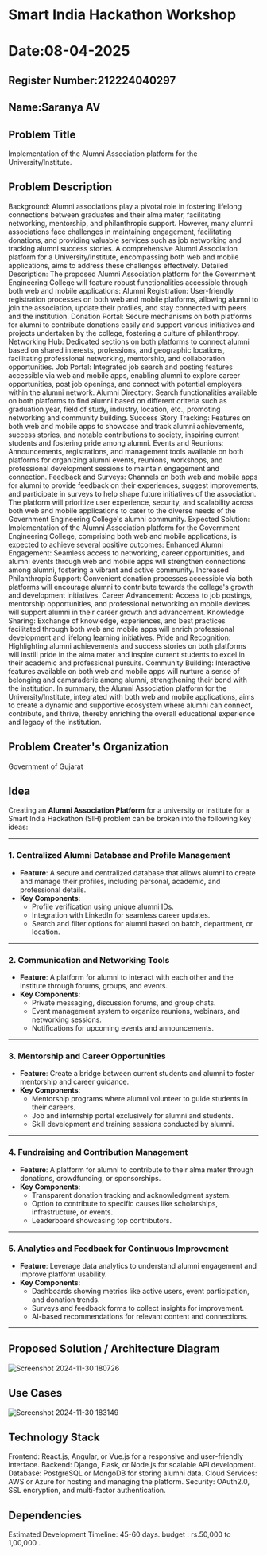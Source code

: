 # Smart India Hackathon Workshop
# Date:08-04-2025
## Register Number:212224040297
## Name:Saranya AV
## Problem Title
Implementation of the Alumni Association platform for the University/Institute.
## Problem Description
Background: Alumni associations play a pivotal role in fostering lifelong connections between graduates and their alma mater, facilitating networking, mentorship, and philanthropic support. However, many alumni associations face challenges in maintaining engagement, facilitating donations, and providing valuable services such as job networking and tracking alumni success stories. A comprehensive Alumni Association platform for a University/Institute, encompassing both web and mobile applications, aims to address these challenges effectively. Detailed Description: The proposed Alumni Association platform for the Government Engineering College will feature robust functionalities accessible through both web and mobile applications: Alumni Registration: User-friendly registration processes on both web and mobile platforms, allowing alumni to join the association, update their profiles, and stay connected with peers and the institution. Donation Portal: Secure mechanisms on both platforms for alumni to contribute donations easily and support various initiatives and projects undertaken by the college, fostering a culture of philanthropy. Networking Hub: Dedicated sections on both platforms to connect alumni based on shared interests, professions, and geographic locations, facilitating professional networking, mentorship, and collaboration opportunities. Job Portal: Integrated job search and posting features accessible via web and mobile apps, enabling alumni to explore career opportunities, post job openings, and connect with potential employers within the alumni network. Alumni Directory: Search functionalities available on both platforms to find alumni based on different criteria such as graduation year, field of study, industry, location, etc., promoting networking and community building. Success Story Tracking: Features on both web and mobile apps to showcase and track alumni achievements, success stories, and notable contributions to society, inspiring current students and fostering pride among alumni. Events and Reunions: Announcements, registrations, and management tools available on both platforms for organizing alumni events, reunions, workshops, and professional development sessions to maintain engagement and connection. Feedback and Surveys: Channels on both web and mobile apps for alumni to provide feedback on their experiences, suggest improvements, and participate in surveys to help shape future initiatives of the association. The platform will prioritize user experience, security, and scalability across both web and mobile applications to cater to the diverse needs of the Government Engineering College's alumni community. Expected Solution: Implementation of the Alumni Association platform for the Government Engineering College, comprising both web and mobile applications, is expected to achieve several positive outcomes: Enhanced Alumni Engagement: Seamless access to networking, career opportunities, and alumni events through web and mobile apps will strengthen connections among alumni, fostering a vibrant and active community. Increased Philanthropic Support: Convenient donation processes accessible via both platforms will encourage alumni to contribute towards the college's growth and development initiatives. Career Advancement: Access to job postings, mentorship opportunities, and professional networking on mobile devices will support alumni in their career growth and advancement. Knowledge Sharing: Exchange of knowledge, experiences, and best practices facilitated through both web and mobile apps will enrich professional development and lifelong learning initiatives. Pride and Recognition: Highlighting alumni achievements and success stories on both platforms will instill pride in the alma mater and inspire current students to excel in their academic and professional pursuits. Community Building: Interactive features available on both web and mobile apps will nurture a sense of belonging and camaraderie among alumni, strengthening their bond with the institution. In summary, the Alumni Association platform for the University/Institute, integrated with both web and mobile applications, aims to create a dynamic and supportive ecosystem where alumni can connect, contribute, and thrive, thereby enriching the overall educational experience and legacy of the institution.
## Problem Creater's Organization
Government of Gujarat

## Idea
Creating an **Alumni Association Platform** for a university or institute for a Smart India Hackathon (SIH) problem can be broken into the following key ideas:

---

### **1. Centralized Alumni Database and Profile Management**
   - **Feature**: A secure and centralized database that allows alumni to create and manage their profiles, including personal, academic, and professional details.
   - **Key Components**:
     - Profile verification using unique alumni IDs.
     - Integration with LinkedIn for seamless career updates.
     - Search and filter options for alumni based on batch, department, or location.

---

### **2. Communication and Networking Tools**
   - **Feature**: A platform for alumni to interact with each other and the institute through forums, groups, and events.
   - **Key Components**:
     - Private messaging, discussion forums, and group chats.
     - Event management system to organize reunions, webinars, and networking sessions.
     - Notifications for upcoming events and announcements.

---

### **3. Mentorship and Career Opportunities**
   - **Feature**: Create a bridge between current students and alumni to foster mentorship and career guidance.
   - **Key Components**:
     - Mentorship programs where alumni volunteer to guide students in their careers.
     - Job and internship portal exclusively for alumni and students.
     - Skill development and training sessions conducted by alumni.

---

### **4. Fundraising and Contribution Management**
   - **Feature**: A platform for alumni to contribute to their alma mater through donations, crowdfunding, or sponsorships.
   - **Key Components**:
     - Transparent donation tracking and acknowledgment system.
     - Option to contribute to specific causes like scholarships, infrastructure, or events.
     - Leaderboard showcasing top contributors.

---

### **5. Analytics and Feedback for Continuous Improvement**
   - **Feature**: Leverage data analytics to understand alumni engagement and improve platform usability.
   - **Key Components**:
     - Dashboards showing metrics like active users, event participation, and donation trends.
     - Surveys and feedback forms to collect insights for improvement.
     - AI-based recommendations for relevant content and connections.

---

## Proposed Solution / Architecture Diagram
![Screenshot 2024-11-30 180726](https://github.com/user-attachments/assets/470e2709-d3ec-40fd-abd9-c263ec4dee67)


## Use Cases
![Screenshot 2024-11-30 183149](https://github.com/user-attachments/assets/042aabf0-bf19-47bc-a9f5-edaa513bb19c)


## Technology Stack
Frontend: React.js, Angular, or Vue.js for a responsive and user-friendly interface.
Backend: Django, Flask, or Node.js for scalable API development.
Database: PostgreSQL or MongoDB for storing alumni data.
Cloud Services: AWS or Azure for hosting and managing the platform.
Security: OAuth2.0, SSL encryption, and multi-factor authentication.

## Dependencies
Estimated Development Timeline: 45-60 days.
budget : rs.50,000 to 1,00,000 .

